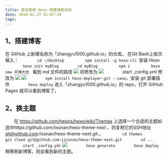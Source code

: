 ```yaml
---
title: 尝试使用 Hexo 搭建博客系统
date: 2018-01-27 01:07:19
tags:
---
```

 
## 1、搭建博客
在 GitHub 上新建名称为「zhangyu1000.github.io」的仓库。
在Git Bash上依次输入： 
&emsp;&emsp;&emsp;&emsp;`cd ~/Desktop `
&emsp;&emsp;&emsp;&emsp;`npm install -g hexo-cli `安装 Hexo
&emsp;&emsp;&emsp;&emsp;` hexo init myBlog `
&emsp;&emsp;&emsp;&emsp;`cd myBlog `
&emsp;&emsp;&emsp;&emsp;`npm i `
&emsp;&emsp;&emsp;&emsp;`hexo new 开博大吉 `
看到 md 文件的路径
![](/images/QQ截图20180127173246.png)
将修改为
![](/images/QQ截图20180127171434.png)
&emsp;&emsp;&emsp;&emsp;start _config.yml
修改为
![](/images/QQ截图20180127172024.png)
![](/images/QQ截图20180127172205.png)
&emsp;&emsp;&emsp;&emsp;`npm install hexo-deployer-git --save`，安装 git 部署插件
&emsp;&emsp;&emsp;&emsp;`hexo deploy`
进入「zhangyu1000.github.io」的 repo，打开 GitHub Pages 就可以看到博客了。

## 2、换主题

&emsp;&emsp;在 https://github.com/hexojs/hexo/wiki/Themes 上选择一个合适的主题如选中https://github.com/iissnan/hexo-theme-next ，则复制它的SSH地址 git@github.com:iissnan/hexo-theme-next.git 。
&emsp;&emsp;&emsp;&emsp;`cd themes`
&emsp;&emsp;&emsp;&emsp;`git clone git@github.com:iissnan/hexo-theme-next.git`
&emsp;&emsp;&emsp;&emsp;`cd ..`
&emsp;&emsp;&emsp;&emsp;`start _config.yml`
![](/images/QQ截图20180127174317.png)
&emsp;&emsp;&emsp;&emsp;`hexo generate`
&emsp;&emsp;&emsp;&emsp;`hexo deploy`
稍等刷新博客，则会看到新的主题。